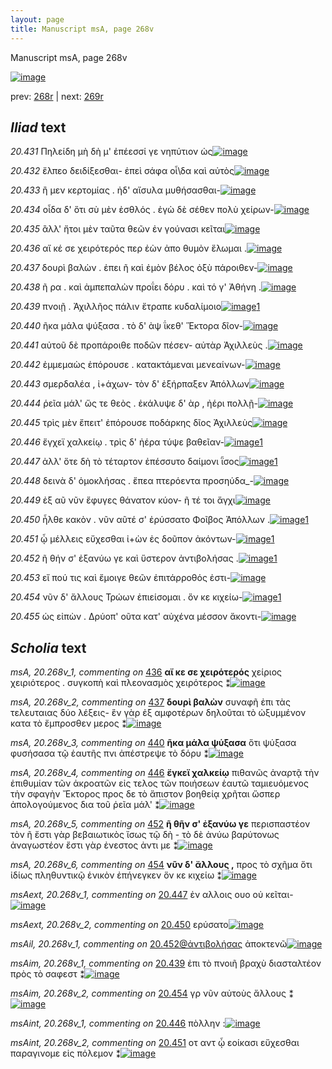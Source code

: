 ```yaml
---
layout: page
title: Manuscript msA, page 268v
---
```


Manuscript msA, page 268v

[![image](http://www.homermultitext.org/iipsrv?OBJ=IIP,1.0&FIF=/project/homer/pyramidal/deepzoom/hmt/vaimg/2017a/VA268VN_0770.tif&WID=100&CVT=JPEG)](http://www.homermultitext.org/ict2/?urn=urn:cite2:hmt:vaimg.2017a:VA268VN_0770)

prev:  [268r](../268r) | next:  [269r](../269r)

## *Iliad* text

*20.431* <a id="20.431"/> Πηλείδη μὴ δὴ μ' ἐπέεσσί γε νηπύτιον ὡς[![image](http://www.homermultitext.org/iipsrv?OBJ=IIP,1.0&FIF=/project/homer/pyramidal/deepzoom/hmt/vaimg/2017a/VA268VN_0770.tif&RGN=0.4792,0.2216,0.3968,0.02988&WID=1000&CVT=JPEG)](http://www.homermultitext.org/ict2/?urn=urn:cite2:hmt:vaimg.2017a:VA268VN_0770@0.4792,0.2216,0.3968,0.02988)

*20.432* <a id="20.432"/> ἔλπεο δειδίξεσθαι- ἐπεὶ σάφα οἶ\δα καὶ αὐτὸς[![image](http://www.homermultitext.org/iipsrv?OBJ=IIP,1.0&FIF=/project/homer/pyramidal/deepzoom/hmt/vaimg/2017a/VA268VN_0770.tif&RGN=0.4803,0.2440,0.4127,0.03029&WID=1000&CVT=JPEG)](http://www.homermultitext.org/ict2/?urn=urn:cite2:hmt:vaimg.2017a:VA268VN_0770@0.4803,0.2440,0.4127,0.03029)

*20.433* <a id="20.433"/> ἢ μεν κερτομίας . ἠδ' αἴσυλα μυθήσασθαι-[![image](http://www.homermultitext.org/iipsrv?OBJ=IIP,1.0&FIF=/project/homer/pyramidal/deepzoom/hmt/vaimg/2017a/VA268VN_0770.tif&RGN=0.4821,0.2660,0.4097,0.02614&WID=1000&CVT=JPEG)](http://www.homermultitext.org/ict2/?urn=urn:cite2:hmt:vaimg.2017a:VA268VN_0770@0.4821,0.2660,0.4097,0.02614)

*20.434* <a id="20.434"/> οἶδα δ' ὅτι σὺ μὲν ἐσθλός . ἐγὼ δὲ σέθεν πολὺ χείρων-[![image](http://www.homermultitext.org/iipsrv?OBJ=IIP,1.0&FIF=/project/homer/pyramidal/deepzoom/hmt/vaimg/2017a/VA268VN_0770.tif&RGN=0.4856,0.2844,0.4296,0.02351&WID=1000&CVT=JPEG)](http://www.homermultitext.org/ict2/?urn=urn:cite2:hmt:vaimg.2017a:VA268VN_0770@0.4856,0.2844,0.4296,0.02351)

*20.435* <a id="20.435"/> ἂλλ' ἤτοι μὲν ταῦτα θεῶν ἐν γούνασι κεῖται[![image](http://www.homermultitext.org/iipsrv?OBJ=IIP,1.0&FIF=/project/homer/pyramidal/deepzoom/hmt/vaimg/2017a/VA268VN_0770.tif&RGN=0.4836,0.3022,0.4106,0.02766&WID=1000&CVT=JPEG)](http://www.homermultitext.org/ict2/?urn=urn:cite2:hmt:vaimg.2017a:VA268VN_0770@0.4836,0.3022,0.4106,0.02766)

*20.436* <a id="20.436"/> αἴ κέ σε χειρότερός περ ἐὼν ἀπο θυμὸν ἕλωμαι .[![image](http://www.homermultitext.org/iipsrv?OBJ=IIP,1.0&FIF=/project/homer/pyramidal/deepzoom/hmt/vaimg/2017a/VA268VN_0770.tif&RGN=0.4882,0.3195,0.4226,0.02918&WID=1000&CVT=JPEG)](http://www.homermultitext.org/ict2/?urn=urn:cite2:hmt:vaimg.2017a:VA268VN_0770@0.4882,0.3195,0.4226,0.02918)

*20.437* <a id="20.437"/> δουρὶ βαλὼν . ἐπει ῆ καὶ ἐμὸν βέλος ὀξὺ πάροιθεν-[![image](http://www.homermultitext.org/iipsrv?OBJ=IIP,1.0&FIF=/project/homer/pyramidal/deepzoom/hmt/vaimg/2017a/VA268VN_0770.tif&RGN=0.4853,0.3408,0.4340,0.02697&WID=1000&CVT=JPEG)](http://www.homermultitext.org/ict2/?urn=urn:cite2:hmt:vaimg.2017a:VA268VN_0770@0.4853,0.3408,0.4340,0.02697)

*20.438* <a id="20.438"/> ῆ ρα . καὶ ἀμπεπαλὼν προΐει δόρυ . καὶ τό γ' Ἀθήνη .[![image](http://www.homermultitext.org/iipsrv?OBJ=IIP,1.0&FIF=/project/homer/pyramidal/deepzoom/hmt/vaimg/2017a/VA268VN_0770.tif&RGN=0.4856,0.3584,0.4361,0.02725&WID=1000&CVT=JPEG)](http://www.homermultitext.org/ict2/?urn=urn:cite2:hmt:vaimg.2017a:VA268VN_0770@0.4856,0.3584,0.4361,0.02725)

*20.439* <a id="20.439"/> πνοιῇ . Ἀχιλλῆος πάλιν ἔτραπε κυδαλίμοιο[![image](http://www.homermultitext.org/iipsrv?OBJ=IIP,1.0&FIF=/project/homer/pyramidal/deepzoom/hmt/vaimg/2017a/VA268VN_0770.tif&RGN=0.4838,0.3793,0.3893,0.02642&WID=1000&CVT=JPEG)](http://www.homermultitext.org/ict2/?urn=urn:cite2:hmt:vaimg.2017a:VA268VN_0770@0.4838,0.3793,0.3893,0.02642)[1](#msAim_20.268v_1)

*20.440* <a id="20.440"/> ῆκα μάλα ψύξασα . τὸ δ' ὰψ ΐκεθ' Ἕκτορα δῖον-[![image](http://www.homermultitext.org/iipsrv?OBJ=IIP,1.0&FIF=/project/homer/pyramidal/deepzoom/hmt/vaimg/2017a/VA268VN_0770.tif&RGN=0.4921,0.3952,0.4099,0.03389&WID=1000&CVT=JPEG)](http://www.homermultitext.org/ict2/?urn=urn:cite2:hmt:vaimg.2017a:VA268VN_0770@0.4921,0.3952,0.4099,0.03389)

*20.441* <a id="20.441"/> αὐτοῦ δὲ προπάροιθε ποδῶν πέσεν- αὐτὰρ Ἀχιλλεὺς .[![image](http://www.homermultitext.org/iipsrv?OBJ=IIP,1.0&FIF=/project/homer/pyramidal/deepzoom/hmt/vaimg/2017a/VA268VN_0770.tif&RGN=0.4912,0.4119,0.4315,0.03264&WID=1000&CVT=JPEG)](http://www.homermultitext.org/ict2/?urn=urn:cite2:hmt:vaimg.2017a:VA268VN_0770@0.4912,0.4119,0.4315,0.03264)

*20.442* <a id="20.442"/> ἐμμεμαὼς ἐπόρουσε . κατακτάμεναι μενεαίνων-[![image](http://www.homermultitext.org/iipsrv?OBJ=IIP,1.0&FIF=/project/homer/pyramidal/deepzoom/hmt/vaimg/2017a/VA268VN_0770.tif&RGN=0.4873,0.4358,0.4396,0.02808&WID=1000&CVT=JPEG)](http://www.homermultitext.org/ict2/?urn=urn:cite2:hmt:vaimg.2017a:VA268VN_0770@0.4873,0.4358,0.4396,0.02808)

*20.443* <a id="20.443"/> σμερδαλέα , ἰ+άχων- τὸν δ' ἐξήρπαξεν Ἀπόλλων[![image](http://www.homermultitext.org/iipsrv?OBJ=IIP,1.0&FIF=/project/homer/pyramidal/deepzoom/hmt/vaimg/2017a/VA268VN_0770.tif&RGN=0.4924,0.4562,0.4245,0.02642&WID=1000&CVT=JPEG)](http://www.homermultitext.org/ict2/?urn=urn:cite2:hmt:vaimg.2017a:VA268VN_0770@0.4924,0.4562,0.4245,0.02642)

*20.444* <a id="20.444"/> ῥεῖα μάλ' ὥς τε θεὸς . ἐκάλυψε δ' ὰρ , ἠέρι πολλῇ-[![image](http://www.homermultitext.org/iipsrv?OBJ=IIP,1.0&FIF=/project/homer/pyramidal/deepzoom/hmt/vaimg/2017a/VA268VN_0770.tif&RGN=0.4912,0.4729,0.4180,0.03126&WID=1000&CVT=JPEG)](http://www.homermultitext.org/ict2/?urn=urn:cite2:hmt:vaimg.2017a:VA268VN_0770@0.4912,0.4729,0.4180,0.03126)

*20.445* <a id="20.445"/> τρὶς μὲν ἔπειτ' ἐπόρουσε ποδάρκης δῖος Ἀχιλλεὺς[![image](http://www.homermultitext.org/iipsrv?OBJ=IIP,1.0&FIF=/project/homer/pyramidal/deepzoom/hmt/vaimg/2017a/VA268VN_0770.tif&RGN=0.4878,0.4921,0.4315,0.03057&WID=1000&CVT=JPEG)](http://www.homermultitext.org/ict2/?urn=urn:cite2:hmt:vaimg.2017a:VA268VN_0770@0.4878,0.4921,0.4315,0.03057)

*20.446* <a id="20.446"/> ἔγχεϊ χαλκείῳ . τρὶς δ' ἠέρα τύψε βαθεῖαν-[![image](http://www.homermultitext.org/iipsrv?OBJ=IIP,1.0&FIF=/project/homer/pyramidal/deepzoom/hmt/vaimg/2017a/VA268VN_0770.tif&RGN=0.4858,0.5123,0.3979,0.03181&WID=1000&CVT=JPEG)](http://www.homermultitext.org/ict2/?urn=urn:cite2:hmt:vaimg.2017a:VA268VN_0770@0.4858,0.5123,0.3979,0.03181)[1](#msAint_20.268v_1)

*20.447* <a id="20.447"/> ἀλλ' ὅτε δὴ τὸ τέταρτον ἐπέσσυτο δαίμονι ῗσος[![image](http://www.homermultitext.org/iipsrv?OBJ=IIP,1.0&FIF=/project/homer/pyramidal/deepzoom/hmt/vaimg/2017a/VA268VN_0770.tif&RGN=0.4729,0.5303,0.4294,0.03112&WID=1000&CVT=JPEG)](http://www.homermultitext.org/ict2/?urn=urn:cite2:hmt:vaimg.2017a:VA268VN_0770@0.4729,0.5303,0.4294,0.03112)[1](#msAext_20.268v_1)

*20.448* <a id="20.448"/> δεινὰ δ' ὁμοκλήσας . ἔπεα πτερόεντα προσηύδα_-[![image](http://www.homermultitext.org/iipsrv?OBJ=IIP,1.0&FIF=/project/homer/pyramidal/deepzoom/hmt/vaimg/2017a/VA268VN_0770.tif&RGN=0.4843,0.5465,0.4468,0.03084&WID=1000&CVT=JPEG)](http://www.homermultitext.org/ict2/?urn=urn:cite2:hmt:vaimg.2017a:VA268VN_0770@0.4843,0.5465,0.4468,0.03084)

*20.449* <a id="20.449"/> ἐξ αῦ νῦν ἔφυγες θάνατον κύον- ῆ τέ τοι ἄγχι[![image](http://www.homermultitext.org/iipsrv?OBJ=IIP,1.0&FIF=/project/homer/pyramidal/deepzoom/hmt/vaimg/2017a/VA268VN_0770.tif&RGN=0.4904,0.5682,0.3963,0.03665&WID=1000&CVT=JPEG)](http://www.homermultitext.org/ict2/?urn=urn:cite2:hmt:vaimg.2017a:VA268VN_0770@0.4904,0.5682,0.3963,0.03665)

*20.450* <a id="20.450"/> ἦλθε κακὸν . νῦν αῦτέ σ' ἐρύσσατο Φοῖβος Ἀπόλλων .[![image](http://www.homermultitext.org/iipsrv?OBJ=IIP,1.0&FIF=/project/homer/pyramidal/deepzoom/hmt/vaimg/2017a/VA268VN_0770.tif&RGN=0.4917,0.5881,0.4366,0.02960&WID=1000&CVT=JPEG)](http://www.homermultitext.org/ict2/?urn=urn:cite2:hmt:vaimg.2017a:VA268VN_0770@0.4917,0.5881,0.4366,0.02960)[1](#msAext_20.268v_2)

*20.451* <a id="20.451"/> ᾧ μέλλεις εὔχεσθαι ἰ+ὼν ἐς δοῦπον ἀκόντων-[![image](http://www.homermultitext.org/iipsrv?OBJ=IIP,1.0&FIF=/project/homer/pyramidal/deepzoom/hmt/vaimg/2017a/VA268VN_0770.tif&RGN=0.4875,0.6089,0.4149,0.02835&WID=1000&CVT=JPEG)](http://www.homermultitext.org/ict2/?urn=urn:cite2:hmt:vaimg.2017a:VA268VN_0770@0.4875,0.6089,0.4149,0.02835)[1](#msAint_20.268v_2)

*20.452* <a id="20.452"/> ῆ θήν σ' ἐξανύω γε καὶ ὕστερον ἀντιβολήσας .[![image](http://www.homermultitext.org/iipsrv?OBJ=IIP,1.0&FIF=/project/homer/pyramidal/deepzoom/hmt/vaimg/2017a/VA268VN_0770.tif&RGN=0.4934,0.6260,0.4259,0.02891&WID=1000&CVT=JPEG)](http://www.homermultitext.org/ict2/?urn=urn:cite2:hmt:vaimg.2017a:VA268VN_0770@0.4934,0.6260,0.4259,0.02891)[1](#msAil_20.268v_1)

*20.453* <a id="20.453"/> εἴ πού τις καὶ ἔμοιγε θεῶν ἐπιτάρροθός ἐστι-[![image](http://www.homermultitext.org/iipsrv?OBJ=IIP,1.0&FIF=/project/homer/pyramidal/deepzoom/hmt/vaimg/2017a/VA268VN_0770.tif&RGN=0.4959,0.6455,0.4167,0.02420&WID=1000&CVT=JPEG)](http://www.homermultitext.org/ict2/?urn=urn:cite2:hmt:vaimg.2017a:VA268VN_0770@0.4959,0.6455,0.4167,0.02420)

*20.454* <a id="20.454"/> νῦν δ' ἄλλους Τρώων ἐπιείσομαι . ὅν κε κιχείω-[![image](http://www.homermultitext.org/iipsrv?OBJ=IIP,1.0&FIF=/project/homer/pyramidal/deepzoom/hmt/vaimg/2017a/VA268VN_0770.tif&RGN=0.5009,0.6656,0.4171,0.02642&WID=1000&CVT=JPEG)](http://www.homermultitext.org/ict2/?urn=urn:cite2:hmt:vaimg.2017a:VA268VN_0770@0.5009,0.6656,0.4171,0.02642)[1](#msAim_20.268v_2)

*20.455* <a id="20.455"/> ὡς εἰπὼν . Δρύοπ' οῦτα κατ' αὐχένα μέσσον ἄκοντι-[![image](http://www.homermultitext.org/iipsrv?OBJ=IIP,1.0&FIF=/project/homer/pyramidal/deepzoom/hmt/vaimg/2017a/VA268VN_0770.tif&RGN=0.4976,0.6827,0.4344,0.03112&WID=1000&CVT=JPEG)](http://www.homermultitext.org/ict2/?urn=urn:cite2:hmt:vaimg.2017a:VA268VN_0770@0.4976,0.6827,0.4344,0.03112)

## *Scholia* text

*msA, 20.268v_1, commenting on* [436](#436)  <a id="msA_20.268v_1"/> **αἴ κε σε χειρότερός** χείριος χειριότερος . συγκοπὴ καὶ πλεονασμὸς χειρότερος ⁑[![image](http://www.homermultitext.org/iipsrv?OBJ=IIP,1.0&FIF=/project/homer/pyramidal/deepzoom/hmt/vaimg/2017a/VA268VN_0770.tif&RGN=0.2257,0.1163,0.4363,0.02365&WID=1000&CVT=JPEG)](http://www.homermultitext.org/ict2/?urn=urn:cite2:hmt:vaimg.2017a:VA268VN_0770@0.2257,0.1163,0.4363,0.02365)

*msA, 20.268v_2, commenting on* [437](#437)  <a id="msA_20.268v_2"/> **δουρὶ βαλὼν** συναφῆ ἐπι τὰς τελευταιας δύο λέξεις- ἓν γὰρ ἐξ αμφοτέρων δηλοῦται τὸ ὠξυμμένον κατα τὸ ἔμπροσθεν μερος ⁑[![image](http://www.homermultitext.org/iipsrv?OBJ=IIP,1.0&FIF=/project/homer/pyramidal/deepzoom/hmt/vaimg/2017a/VA268VN_0770.tif&RGN=0.2314,0.1249,0.7279,0.03084&WID=1000&CVT=JPEG)](http://www.homermultitext.org/ict2/?urn=urn:cite2:hmt:vaimg.2017a:VA268VN_0770@0.2314,0.1249,0.7279,0.03084)

*msA, 20.268v_3, commenting on* [440](#440)  <a id="msA_20.268v_3"/> **ῆκα μάλα ψύξασα** ὅτι ψύξασα φυσήσασα τῷ ἑαυτῆς πνι ἀπέστρεψε τὸ δόρυ ⁑[![image](http://www.homermultitext.org/iipsrv?OBJ=IIP,1.0&FIF=/project/homer/pyramidal/deepzoom/hmt/vaimg/2017a/VA268VN_0770.tif&RGN=0.2338,0.4131,0.2095,0.04799&WID=1000&CVT=JPEG)](http://www.homermultitext.org/ict2/?urn=urn:cite2:hmt:vaimg.2017a:VA268VN_0770@0.2338,0.4131,0.2095,0.04799)

*msA, 20.268v_4, commenting on* [446](#446)  <a id="msA_20.268v_4"/> **ἔγκεϊ χαλκείῳ** πιθανῶς ἀναρτᾷ τὴν ἐπιθυμίαν τῶν ἀκροατῶν εἰς τελος τῶν ποιήσεων ἑαυτῶ ταμιευόμενος τὴν σφαγὴν Ἔκτορος προς δε τὸ ἄπιστον βοηθείᾳ χρῆται ὥσπερ ἀπολογούμενος δια τοῦ ῥεῖα μάλ' ⁑[![image](http://www.homermultitext.org/iipsrv?OBJ=IIP,1.0&FIF=/project/homer/pyramidal/deepzoom/hmt/vaimg/2017a/VA268VN_0770.tif&RGN=0.2213,0.4467,0.2340,0.07815&WID=1000&CVT=JPEG)](http://www.homermultitext.org/ict2/?urn=urn:cite2:hmt:vaimg.2017a:VA268VN_0770@0.2213,0.4467,0.2340,0.07815)

*msA, 20.268v_5, commenting on* [452](#452)  <a id="msA_20.268v_5"/> **ῆ θῆν σ' ἐξανύω γε** περισπαστέον τὸν ῆ ἔστι γὰρ βεβαιωτικὸς ἴσως τῷ δὴ - τὸ δὲ ἀνύω βαρύτονως ἀναγωστέον ἔστι γὰρ ἐνεστος ἀντι με ⁑[![image](http://www.homermultitext.org/iipsrv?OBJ=IIP,1.0&FIF=/project/homer/pyramidal/deepzoom/hmt/vaimg/2017a/VA268VN_0770.tif&RGN=0.2345,0.5207,0.2303,0.05491&WID=1000&CVT=JPEG)](http://www.homermultitext.org/ict2/?urn=urn:cite2:hmt:vaimg.2017a:VA268VN_0770@0.2345,0.5207,0.2303,0.05491)

*msA, 20.268v_6, commenting on* [454](#454)  <a id="msA_20.268v_6"/> **νῦν δ' ἄλλους ,** προς τὸ σχῆμα ὅτι ἰδίως πληθυντικῷ ἑνικὸν ἐπήνεγκεν ὅν κε κιχείω ⁑[![image](http://www.homermultitext.org/iipsrv?OBJ=IIP,1.0&FIF=/project/homer/pyramidal/deepzoom/hmt/vaimg/2017a/VA268VN_0770.tif&RGN=0.2401,0.5730,0.2144,0.04744&WID=1000&CVT=JPEG)](http://www.homermultitext.org/ict2/?urn=urn:cite2:hmt:vaimg.2017a:VA268VN_0770@0.2401,0.5730,0.2144,0.04744)

*msAext, 20.268v_1, commenting on* [20.447](#20.447)  <a id="msAext_20.268v_1"/> ἐν αλλοις ουο οὐ κεῖται-[![image](http://www.homermultitext.org/iipsrv?OBJ=IIP,1.0&FIF=/project/homer/pyramidal/deepzoom/hmt/vaimg/2017a/VA268VN_0770.tif&RGN=0.1614,0.5407,0.07111,0.02932&WID=1000&CVT=JPEG)](http://www.homermultitext.org/ict2/?urn=urn:cite2:hmt:vaimg.2017a:VA268VN_0770@0.1614,0.5407,0.07111,0.02932)

*msAext, 20.268v_2, commenting on* [20.450](#20.450)  <a id="msAext_20.268v_2"/> ερύσατο[![image](http://www.homermultitext.org/iipsrv?OBJ=IIP,1.0&FIF=/project/homer/pyramidal/deepzoom/hmt/vaimg/2017a/VA268VN_0770.tif&RGN=0.1621,0.6030,0.04698,0.01535&WID=1000&CVT=JPEG)](http://www.homermultitext.org/ict2/?urn=urn:cite2:hmt:vaimg.2017a:VA268VN_0770@0.1621,0.6030,0.04698,0.01535)

*msAil, 20.268v_1, commenting on* [20.452@ἀντιβολήσας](#20.452@ἀντιβολήσας)  <a id="msAil_20.268v_1"/> ἀποκτενῶ[![image](http://www.homermultitext.org/iipsrv?OBJ=IIP,1.0&FIF=/project/homer/pyramidal/deepzoom/hmt/vaimg/2017a/VA268VN_0770.tif&RGN=0.8545,0.6221,0.04274,0.008990&WID=1000&CVT=JPEG)](http://www.homermultitext.org/ict2/?urn=urn:cite2:hmt:vaimg.2017a:VA268VN_0770@0.8545,0.6221,0.04274,0.008990)

*msAim, 20.268v_1, commenting on* [20.439](#20.439)  <a id="msAim_20.268v_1"/> ἐπι τὸ πνοιῆ βραχὺ διασταλτέον πρὸς τὸ σαφεστ ⁑[![image](http://www.homermultitext.org/iipsrv?OBJ=IIP,1.0&FIF=/project/homer/pyramidal/deepzoom/hmt/vaimg/2017a/VA268VN_0770.tif&RGN=0.4394,0.3960,0.05545,0.04191&WID=1000&CVT=JPEG)](http://www.homermultitext.org/ict2/?urn=urn:cite2:hmt:vaimg.2017a:VA268VN_0770@0.4394,0.3960,0.05545,0.04191)

*msAim, 20.268v_2, commenting on* [20.454](#20.454)  <a id="msAim_20.268v_2"/> γρ νῦν αὐτοὺς ἄλλους ⁑[![image](http://www.homermultitext.org/iipsrv?OBJ=IIP,1.0&FIF=/project/homer/pyramidal/deepzoom/hmt/vaimg/2017a/VA268VN_0770.tif&RGN=0.4243,0.6725,0.07167,0.03472&WID=1000&CVT=JPEG)](http://www.homermultitext.org/ict2/?urn=urn:cite2:hmt:vaimg.2017a:VA268VN_0770@0.4243,0.6725,0.07167,0.03472)

*msAint, 20.268v_1, commenting on* [20.446](#20.446)  <a id="msAint_20.268v_1"/> πὸλλην :[![image](http://www.homermultitext.org/iipsrv?OBJ=IIP,1.0&FIF=/project/homer/pyramidal/deepzoom/hmt/vaimg/2017a/VA268VN_0770.tif&RGN=0.8860,0.5133,0.02856,0.01300&WID=1000&CVT=JPEG)](http://www.homermultitext.org/ict2/?urn=urn:cite2:hmt:vaimg.2017a:VA268VN_0770@0.8860,0.5133,0.02856,0.01300)

*msAint, 20.268v_2, commenting on* [20.451](#20.451)  <a id="msAint_20.268v_2"/> οτ αντ ᾧ εοίκασι εὔχεσθαι παραγινομε εἰς πόλεμον ⁑[![image](http://www.homermultitext.org/iipsrv?OBJ=IIP,1.0&FIF=/project/homer/pyramidal/deepzoom/hmt/vaimg/2017a/VA268VN_0770.tif&RGN=0.8978,0.6058,0.04422,0.05325&WID=1000&CVT=JPEG)](http://www.homermultitext.org/ict2/?urn=urn:cite2:hmt:vaimg.2017a:VA268VN_0770@0.8978,0.6058,0.04422,0.05325)